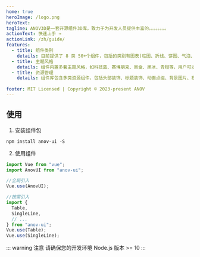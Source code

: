 ```yaml
---
home: true
heroImage: /logo.png
heroText: 
tagline: ANOV3D是一套开源组件3D库，致力于为开发人员提供丰富的。。。。。。。。
actionText: 快速上手 →
actionLink: /zh/guide/
features:
  - title: 组件类别
    details: 目前提供了 8 类 50+个组件，包括的类别有图表(柱图、折线、饼图、气泡、散点等)、信息(文本、日期、指标、天气)、列表(TOP表格、列表等)、素材(标题、点缀、icon等)、媒体、地图、3D、控件(按钮、选择框、轮播、时间轴、布局等)。
  - title: 主题风格
    details: 组件内置多套主题风格，如科技蓝、赛博朋克、黑金、黑冰、青橙等，用户可以根据不同场景一键切换主题。主题风格的设计不仅是为了让图表或元素更好看，也是为了更符合可视化原理的设计，以使得能够明确地、有效地传递信息。
  - title: 资源管理
    details: 组件库包含多类资源组件，包括头部装饰、标题装饰、动画点缀、背景图片、视频、ICON等，资源组件内置部分静态数据，也支持接入标准格式的外部资源数据。
  
footer: MIT Licensed | Copyright © 2023-present ANOV
---
```


## 使用

1. 安装组件包

```shell
npm install anov-ui -S
```

2. 使用组件

```javascript
import Vue from "vue";
import AnovUI from "anov-ui";

//全局引入
Vue.use(AnovUI);

//按需引入
import {
  Table,
  SingleLine,
  // ...
} from "anov-ui";
Vue.use(Table);
Vue.use(SingleLine);
```

::: warning 注意
请确保您的开发环境 Node.js 版本 >= 10
:::